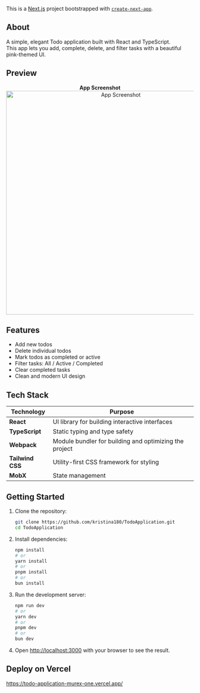 This is a [Next.js](https://nextjs.org) project bootstrapped with [`create-next-app`](https://nextjs.org/docs/app/api-reference/cli/create-next-app).

## About
A simple, elegant Todo application built with React and TypeScript.  
This app lets you add, complete, delete, and filter tasks with a beautiful pink-themed UI.


## Preview

<p align="center">
  <strong>App Screenshot</strong><br />
  <img src="https://github.com/user-attachments/assets/16e1a055-b162-4bf0-9373-e2dd7b1d1a5e" alt="App Screenshot" width="600" />
</p>



## Features

-  Add new todos
-  Delete individual todos
-  Mark todos as completed or active
-  Filter tasks: All / Active / Completed
-  Clear completed tasks
-  Clean and modern UI design

## Tech Stack

| Technology         | Purpose                                      |
|--------------------|----------------------------------------------|
| **React**          | UI library for building interactive interfaces |
| **TypeScript**     | Static typing and type safety                |
| **Webpack**        | Module bundler for building and optimizing the project |
| **Tailwind CSS**   | Utility-first CSS framework for styling      |
| **MobX**           | State management                             |




## Getting Started

1. Clone the repository:

   ```bash
   git clone https://github.com/kristina180/TodoApplication.git
   cd TodoApplication

2. Install dependencies:
   
   ```bash
   npm install
   # or
   yarn install
   # or
   pnpm install
   # or
   bun install   
   ```
3. Run the development server:
  
   ```bash
   npm run dev
   # or
   yarn dev
   # or
   pnpm dev
   # or
   bun dev
   ```

4. Open [http://localhost:3000](http://localhost:3000) with your browser to see the result.

## Deploy on Vercel
https://todo-application-murex-one.vercel.app/

